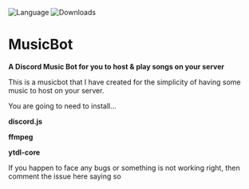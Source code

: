 ![Language](https://img.shields.io/badge/language-node.js-yellow.svg?style=flat-square)
![Downloads](https://img.shields.io/badge/downloads-71-blue.svg?style=flat-square)
# MusicBot
__A Discord Music Bot for you to host & play songs on your server__


This is a musicbot that I have created for the simplicity of having some music to host on your server.

You are going to need to install...

**discord.js**

**ffmpeg**    

**ytdl-core**
 
If you happen to face any bugs or something is not working right, then comment the issue here saying so
